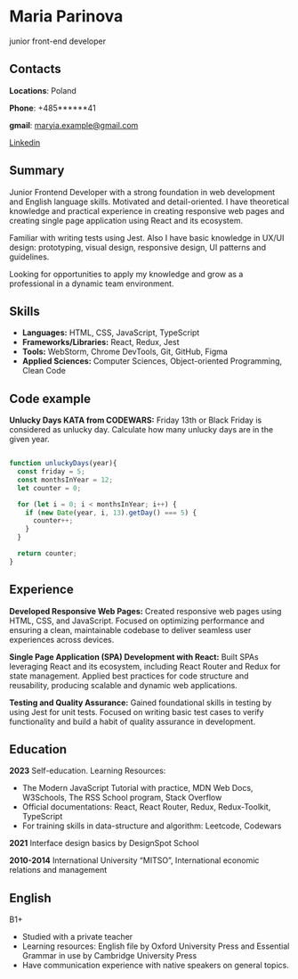 # Maria Parinova
junior front-end developer

## Contacts
**Locations**: Poland

**Phone**: +485******41

**gmail**: maryia.example@gmail.com

[Linkedin](https://www.linkedin.com/in/maria-parinova/)

## Summary

Junior Frontend Developer with a strong foundation in web development and English language skills.
Motivated and detail-oriented.
I have theoretical knowledge and practical experience in creating responsive web pages and creating 
single page application using React and its ecosystem.


Familiar with writing tests using Jest.
Also I have basic knowledge in UX/UI design: prototyping, visual design, responsive design, UI
patterns and guidelines.

Looking for opportunities to apply my knowledge and grow as a professional in a dynamic team
environment.

## Skills

- **Languages:** HTML, CSS, JavaScript, TypeScript
- **Frameworks/Libraries:** React, Redux, Jest
- **Tools:** WebStorm, Chrome DevTools, Git, GitHub, Figma
- **Applied Sciences:** Computer Sciences, Object-oriented Programming, Clean Code

## Code example
**Unlucky Days KATA from CODEWARS:** Friday 13th or Black Friday is considered as unlucky day. Calculate how many unlucky days are in the given year.

```js

function unluckyDays(year){
  const friday = 5;
  const monthsInYear = 12;
  let counter = 0;

  for (let i = 0; i < monthsInYear; i++) {
    if (new Date(year, i, 13).getDay() === 5) {
      counter++;
    }
  }

  return counter;
}
```

## Experience

**Developed Responsive Web Pages:** Created responsive web pages using HTML, CSS, and JavaScript. Focused on optimizing performance and ensuring a clean, maintainable codebase to deliver seamless user experiences across devices.

**Single Page Application (SPA) Development with React:** Built SPAs leveraging React and its ecosystem, including React Router and Redux for state management. Applied best practices for code structure and reusability, producing scalable and dynamic web applications.

**Testing and Quality Assurance:** Gained foundational skills in testing by using Jest for unit tests. Focused on writing basic test cases to verify functionality and build a habit of quality assurance in development.


## Education

**2023**
Self-education.
Learning Resources:
- The Modern JavaScript Tutorial with practice, MDN Web Docs, W3Schools, The RSS School
program, Stack Overflow
- Official documentations: React, React Router, Redux, Redux-Toolkit, TypeScript
- For training skills in data-structure and algorithm: Leetcode, Codewars

**2021**
Interface design basics by DesignSpot School

**2010-2014**
International University “MITSO”, International economic relations and management

## English

B1+

- Studied with a private teacher
- Learning resources: English file by Oxford University Press and Essential Grammar in use by
Cambridge University Press
- Have communication experience with native speakers on general topics.